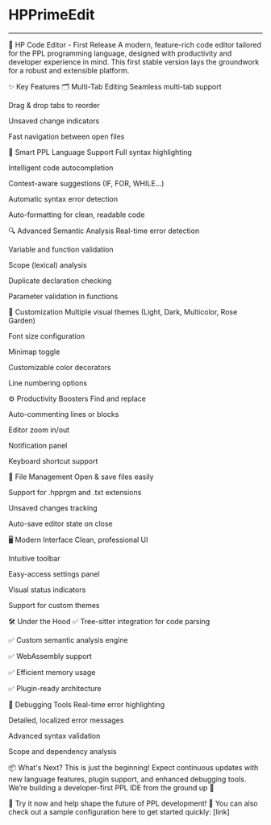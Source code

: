 # HPPrimeEdit
---

🚀 HP Code Editor - First Release
A modern, feature-rich code editor tailored for the PPL programming language, designed with productivity and developer experience in mind. This first stable version lays the groundwork for a robust and extensible platform.

✨ Key Features
🗂️ Multi-Tab Editing
Seamless multi-tab support

Drag & drop tabs to reorder

Unsaved change indicators

Fast navigation between open files

🧠 Smart PPL Language Support
Full syntax highlighting

Intelligent code autocompletion

Context-aware suggestions (IF, FOR, WHILE...)

Automatic syntax error detection

Auto-formatting for clean, readable code

🔍 Advanced Semantic Analysis
Real-time error detection

Variable and function validation

Scope (lexical) analysis

Duplicate declaration checking

Parameter validation in functions

🎨 Customization
Multiple visual themes (Light, Dark, Multicolor, Rose Garden)

Font size configuration

Minimap toggle

Customizable color decorators

Line numbering options

⚙️ Productivity Boosters
Find and replace

Auto-commenting lines or blocks

Editor zoom in/out

Notification panel

Keyboard shortcut support

📁 File Management
Open & save files easily

Support for .hpprgm and .txt extensions

Unsaved changes tracking

Auto-save editor state on close

🖥️ Modern Interface
Clean, professional UI

Intuitive toolbar

Easy-access settings panel

Visual status indicators

Support for custom themes

🛠️ Under the Hood
✅ Tree-sitter integration for code parsing

✅ Custom semantic analysis engine

✅ WebAssembly support

✅ Efficient memory usage

✅ Plugin-ready architecture

🐞 Debugging Tools
Real-time error highlighting

Detailed, localized error messages

Advanced syntax validation

Scope and dependency analysis

📦 What's Next?
This is just the beginning! Expect continuous updates with new language features, plugin support, and enhanced debugging tools. We’re building a developer-first PPL IDE from the ground up 🚧

🎯 Try it now and help shape the future of PPL development!
📎 You can also check out a sample configuration here to get started quickly: [link]
